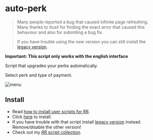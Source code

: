 # auto-perk

> Many people reported a bug that caused infinite page refreshing. Many thanks to Itusil for finding the exact error that caused this behaviour and also for submiting a bug fix.

> If you have trouble using the new version you can still install the [legacy version][rawlegacy]. 

**Important: This script only works with the english interface**
 
Script that upgrades your perks automatically.

Select perk and type of payment.

<img class="image" src="assets/rr-scripts/scripts/auto-perk/perk.png" alt="menu"/>


## Install

- Read [how to install user scripts for RR][guide].
- Click [here][raw] to install.
- If you have trouble with that script install [legacy version][rawlegacy] instead. Remove/disable the other version!
- Check out my [RR script collection][scripts].


[guide]: https://rr-tools.eu/guide

[scripts]: https://rr-tools.eu/mods

[raw]: https://github.com/pbl0/rr-scripts/raw/main/scripts/auto-perk/auto-perk.user.js

[rawlegacy]: https://github.com/pbl0/rr-scripts/raw/main/scripts/auto-perk/auto-perk-legacy.user.js
<!--stackedit_data:
eyJoaXN0b3J5IjpbMTA4OTg1NTc3OF19
-->